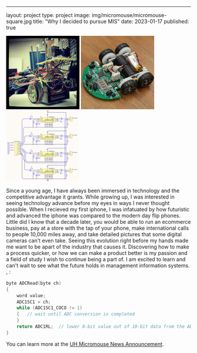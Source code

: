 ---
layout: project
type: project
image: img/micromouse/micromouse-square.jpg
title: "Why I decided to pursue MIS"
date: 2023-01-17
published: true

<div class="text-center p-4">
  <img width="200px" src="../img/micromouse/micromouse-robot.png" class="img-thumbnail" >
  <img width="200px" src="../img/micromouse/micromouse-robot-2.jpg" class="img-thumbnail" >
  <img width="200px" src="../img/micromouse/micromouse-circuit.png" class="img-thumbnail" >
</div>

Since a young age, I have always been immersed in technology and the competitive advantage it grants. While growing up, I was interested in seeing technology advance before my eyes in ways I never thought possible. When I recieved my first iphone, I was infatuated by how futuristic and advanced the iphone was compared to the modern day flip phones. Little did I know that a decade later, you would be able to run an ecommerce business, pay at a store with the tap of your phone, make international calls to people 10,000 miles away, and take detailed pictures that some digital cameras can't even take. Seeing this evolution right before my hands made me want to be apart of the industry that causes it. Discovering how to make a process quicker, or how we can make a product better is my passion and a field of study I wish to continue being a part of. I am excited to learn and can't wait to see what the future holds in management information systems.   ,     :

```cpp
byte ADCRead(byte ch)
{
    word value;
    ADC1SC1 = ch;
    while (ADC1SC1_COCO != 1)
    {   // wait until ADC conversion is completed   
    }
    return ADC1RL;  // lower 8-bit value out of 10-bit data from the ADC
}
```

You can learn more at the [UH Micromouse News Announcement](https://manoa.hawaii.edu/news/article.php?aId=2857).
